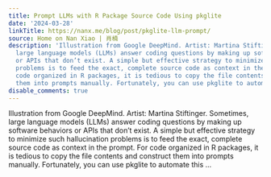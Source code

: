 ```yaml
---
title: Prompt LLMs with R Package Source Code Using pkglite
date: '2024-03-28'
linkTitle: https://nanx.me/blog/post/pkglite-llm-prompt/
source: Home on Nan Xiao | 肖楠
description: 'Illustration from Google DeepMind. Artist: Martina Stiftinger. Sometimes,
  large language models (LLMs) answer coding questions by making up software behaviors
  or APIs that don’t exist. A simple but effective strategy to minimize such hallucination
  problems is to feed the exact, complete source code as context in the prompt. For
  code organized in R packages, it is tedious to copy the file contents and construct
  them into prompts manually. Fortunately, you can use pkglite to automate this ...'
disable_comments: true
---
```

Illustration from Google DeepMind. Artist: Martina Stiftinger. Sometimes, large language models (LLMs) answer coding questions by making up software behaviors or APIs that don’t exist. A simple but effective strategy to minimize such hallucination problems is to feed the exact, complete source code as context in the prompt. For code organized in R packages, it is tedious to copy the file contents and construct them into prompts manually. Fortunately, you can use pkglite to automate this ...